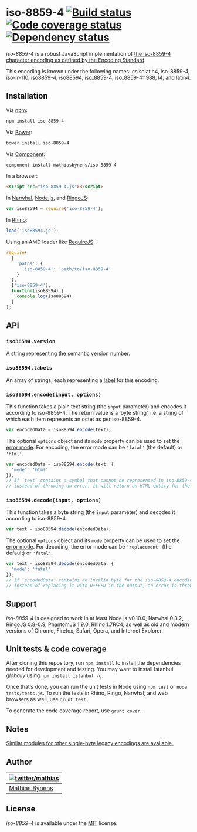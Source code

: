 # iso-8859-4 [![Build status](https://travis-ci.org/mathiasbynens/iso-8859-4.svg?branch=master)](https://travis-ci.org/mathiasbynens/iso-8859-4) [![Code coverage status](http://img.shields.io/coveralls/mathiasbynens/iso-8859-4/master.svg)](https://coveralls.io/r/mathiasbynens/iso-8859-4) [![Dependency status](https://gemnasium.com/mathiasbynens/iso-8859-4.svg)](https://gemnasium.com/mathiasbynens/iso-8859-4)

_iso-8859-4_ is a robust JavaScript implementation of [the iso-8859-4 character encoding as defined by the Encoding Standard](http://encoding.spec.whatwg.org/#iso-8859-4).

This encoding is known under the following names: csisolatin4, iso-8859-4, iso-ir-110, iso8859-4, iso88594, iso_8859-4, iso_8859-4:1988, l4, and latin4.

## Installation

Via [npm](http://npmjs.org/):

```bash
npm install iso-8859-4
```

Via [Bower](http://bower.io/):

```bash
bower install iso-8859-4
```

Via [Component](https://github.com/component/component):

```bash
component install mathiasbynens/iso-8859-4
```

In a browser:

```html
<script src="iso-8859-4.js"></script>
```

In [Narwhal](http://narwhaljs.org/), [Node.js](http://nodejs.org/), and [RingoJS](http://ringojs.org/):

```js
var iso88594 = require('iso-8859-4');
```

In [Rhino](http://www.mozilla.org/rhino/):

```js
load('iso88594.js');
```

Using an AMD loader like [RequireJS](http://requirejs.org/):

```js
require(
  {
    'paths': {
      'iso-8859-4': 'path/to/iso-8859-4'
    }
  },
  ['iso-8859-4'],
  function(iso88594) {
    console.log(iso88594);
  }
);
```

## API

### `iso88594.version`

A string representing the semantic version number.

### `iso88594.labels`

An array of strings, each representing a [label](http://encoding.spec.whatwg.org/#label) for this encoding.

### `iso88594.encode(input, options)`

This function takes a plain text string (the `input` parameter) and encodes it according to iso-8859-4. The return value is a ‘byte string’, i.e. a string of which each item represents an octet as per iso-8859-4.

```js
var encodedData = iso88594.encode(text);
```

The optional `options` object and its `mode` property can be used to set the [error mode](http://encoding.spec.whatwg.org/#error-mode). For encoding, the error mode can be `'fatal'` (the default) or `'html'`.

```js
var encodedData = iso88594.encode(text, {
  'mode': 'html'
});
// If `text` contains a symbol that cannot be represented in iso-8859-4,
// instead of throwing an error, it will return an HTML entity for the symbol.
```

### `iso88594.decode(input, options)`

This function takes a byte string (the `input` parameter) and decodes it according to iso-8859-4.

```js
var text = iso88594.decode(encodedData);
```

The optional `options` object and its `mode` property can be used to set the [error mode](http://encoding.spec.whatwg.org/#error-mode). For decoding, the error mode can be `'replacement'` (the default) or `'fatal'`.

```js
var text = iso88594.decode(encodedData, {
  'mode': 'fatal'
});
// If `encodedData` contains an invalid byte for the iso-8859-4 encoding,
// instead of replacing it with U+FFFD in the output, an error is thrown.
```

## Support

_iso-8859-4_ is designed to work in at least Node.js v0.10.0, Narwhal 0.3.2, RingoJS 0.8-0.9, PhantomJS 1.9.0, Rhino 1.7RC4, as well as old and modern versions of Chrome, Firefox, Safari, Opera, and Internet Explorer.

## Unit tests & code coverage

After cloning this repository, run `npm install` to install the dependencies needed for development and testing. You may want to install Istanbul _globally_ using `npm install istanbul -g`.

Once that’s done, you can run the unit tests in Node using `npm test` or `node tests/tests.js`. To run the tests in Rhino, Ringo, Narwhal, and web browsers as well, use `grunt test`.

To generate the code coverage report, use `grunt cover`.

## Notes

[Similar modules for other single-byte legacy encodings are available.](https://www.npmjs.org/browse/keyword/legacy-encoding)

## Author

| [![twitter/mathias](https://gravatar.com/avatar/24e08a9ea84deb17ae121074d0f17125?s=70)](https://twitter.com/mathias "Follow @mathias on Twitter") |
|---|
| [Mathias Bynens](https://mathiasbynens.be/) |

## License

_iso-8859-4_ is available under the [MIT](https://mths.be/mit) license.
